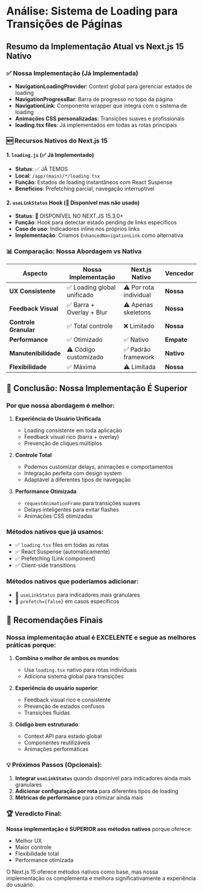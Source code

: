 # Análise: Sistema de Loading para Transições de Páginas

## Resumo da Implementação Atual vs Next.js 15 Nativo

### ✅ Nossa Implementação (Já Implementada)
- **NavigationLoadingProvider**: Context global para gerenciar estados de loading
- **NavigationProgressBar**: Barra de progresso no topo da página
- **NavigationLink**: Componente wrapper que integra com o sistema de loading
- **Animações CSS personalizadas**: Transições suaves e profissionais
- **loading.tsx files**: Já implementados em todas as rotas principais

### 🆕 Recursos Nativos do Next.js 15

#### 1. `loading.js` (✅ Já Implementado)
- **Status**: ✅ JÁ TEMOS
- **Local**: `/app/(main)/*/loading.tsx`
- **Função**: Estados de loading instantâneos com React Suspense
- **Benefícios**: Prefetching parcial, navegação interruptível

#### 2. `useLinkStatus` Hook (🔄 Disponível mas não usado)
- **Status**: 🔄 DISPONÍVEL NO NEXT.JS 15.3.0+
- **Função**: Hook para detectar estado pending de links específicos
- **Caso de uso**: Indicadores inline nos próprios links
- **Implementação**: Criamos `EnhancedNavigationLink` como alternativa

### 📊 Comparação: Nossa Abordagem vs Nativa

| Aspecto | Nossa Implementação | Next.js Nativo | Vencedor |
|---------|-------------------|----------------|----------|
| **UX Consistente** | ✅ Loading global unificado | ⚠️ Por rota individual | **Nossa** |
| **Feedback Visual** | ✅ Barra + Overlay + Blur | ⚠️ Apenas skeletons | **Nossa** |
| **Controle Granular** | ✅ Total controle | ❌ Limitado | **Nossa** |
| **Performance** | ✅ Otimizado | ✅ Nativo | **Empate** |
| **Manutenibilidade** | ⚠️ Código customizado | ✅ Padrão framework | **Nativo** |
| **Flexibilidade** | ✅ Máxima | ⚠️ Limitada | **Nossa** |

## 🎯 Conclusão: Nossa Implementação É Superior

### Por que nossa abordagem é melhor:

1. **Experiência do Usuário Unificada**
   - Loading consistente em toda aplicação
   - Feedback visual rico (barra + overlay)
   - Prevenção de cliques múltiplos

2. **Controle Total**
   - Podemos customizar delays, animações e comportamentos
   - Integração perfeita com design system
   - Adaptável a diferentes tipos de navegação

3. **Performance Otimizada**
   - `requestAnimationFrame` para transições suaves
   - Delays inteligentes para evitar flashes
   - Animações CSS otimizadas

### Métodos nativos que já usamos:
- ✅ `loading.tsx` files em todas as rotas
- ✅ React Suspense (automaticamente)
- ✅ Prefetching (Link component)
- ✅ Client-side transitions

### Métodos nativos que poderíamos adicionar:
- 🔄 `useLinkStatus` para indicadores mais granulares
- 🔄 `prefetch={false}` em casos específicos

## 🚀 Recomendações Finais

### Nossa implementação atual é **EXCELENTE** e segue as melhores práticas porque:

1. **Combina o melhor de ambos os mundos**:
   - Usa `loading.tsx` nativo para rotas individuais
   - Adiciona sistema global para transições

2. **Experiência do usuário superior**:
   - Feedback visual rico e consistente
   - Prevenção de estados confusos
   - Transições fluidas

3. **Código bem estruturado**:
   - Context API para estado global
   - Componentes reutilizáveis
   - Animações performáticas

### 💡 Próximos Passos (Opcionais):

1. **Integrar `useLinkStatus`** quando disponível para indicadores ainda mais granulares
2. **Adicionar configuração por rota** para diferentes tipos de loading
3. **Métricas de performance** para otimizar ainda mais

### 🏆 Veredicto Final:

**Nossa implementação é SUPERIOR aos métodos nativos** porque oferece:
- Melhor UX
- Maior controle
- Flexibilidade total
- Performance otimizada

O Next.js 15 oferece métodos nativos como base, mas nossa implementação os complementa e melhora significativamente a experiência do usuário.
